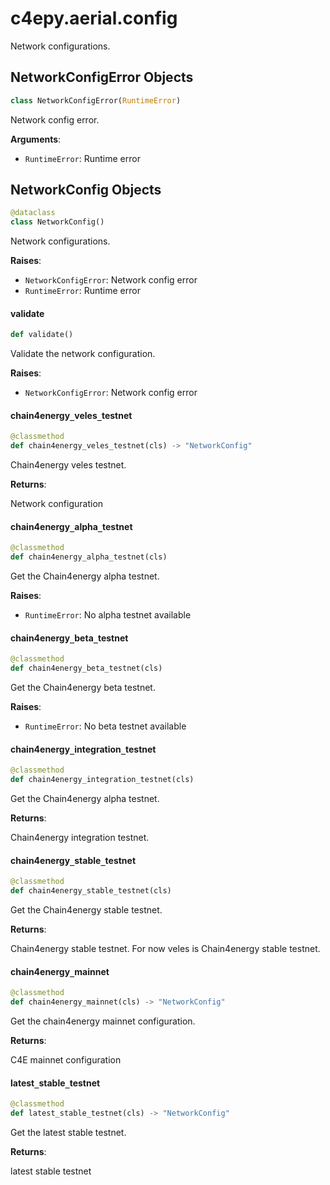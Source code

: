 <a id="c4epy.aerial.config"></a>

# c4epy.aerial.config

Network configurations.

<a id="c4epy.aerial.config.NetworkConfigError"></a>

## NetworkConfigError Objects

```python
class NetworkConfigError(RuntimeError)
```

Network config error.

**Arguments**:

- `RuntimeError`: Runtime error

<a id="c4epy.aerial.config.NetworkConfig"></a>

## NetworkConfig Objects

```python
@dataclass
class NetworkConfig()
```

Network configurations.

**Raises**:

- `NetworkConfigError`: Network config error
- `RuntimeError`: Runtime error

<a id="c4epy.aerial.config.NetworkConfig.validate"></a>

#### validate

```python
def validate()
```

Validate the network configuration.

**Raises**:

- `NetworkConfigError`: Network config error

<a id="c4epy.aerial.config.NetworkConfig.chain4energy_veles_testnet"></a>

#### chain4energy`_`veles`_`testnet

```python
@classmethod
def chain4energy_veles_testnet(cls) -> "NetworkConfig"
```

Chain4energy veles testnet.

**Returns**:

Network configuration

<a id="c4epy.aerial.config.NetworkConfig.chain4energy_alpha_testnet"></a>

#### chain4energy`_`alpha`_`testnet

```python
@classmethod
def chain4energy_alpha_testnet(cls)
```

Get the Chain4energy alpha testnet.

**Raises**:

- `RuntimeError`: No alpha testnet available

<a id="c4epy.aerial.config.NetworkConfig.chain4energy_beta_testnet"></a>

#### chain4energy`_`beta`_`testnet

```python
@classmethod
def chain4energy_beta_testnet(cls)
```

Get the Chain4energy beta testnet.

**Raises**:

- `RuntimeError`: No beta testnet available

<a id="c4epy.aerial.config.NetworkConfig.chain4energy_integration_testnet"></a>

#### chain4energy`_`integration`_`testnet

```python
@classmethod
def chain4energy_integration_testnet(cls)
```

Get the Chain4energy alpha testnet.

**Returns**:

Chain4energy integration testnet.

<a id="c4epy.aerial.config.NetworkConfig.chain4energy_stable_testnet"></a>

#### chain4energy`_`stable`_`testnet

```python
@classmethod
def chain4energy_stable_testnet(cls)
```

Get the Chain4energy stable testnet.

**Returns**:

Chain4energy stable testnet. For now veles is Chain4energy stable testnet.

<a id="c4epy.aerial.config.NetworkConfig.chain4energy_mainnet"></a>

#### chain4energy`_`mainnet

```python
@classmethod
def chain4energy_mainnet(cls) -> "NetworkConfig"
```

Get the chain4energy mainnet configuration.

**Returns**:

C4E mainnet configuration

<a id="c4epy.aerial.config.NetworkConfig.latest_stable_testnet"></a>

#### latest`_`stable`_`testnet

```python
@classmethod
def latest_stable_testnet(cls) -> "NetworkConfig"
```

Get the latest stable testnet.

**Returns**:

latest stable testnet

